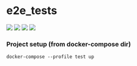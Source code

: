 # e2e_tests

![](https://img.shields.io/badge/selenium-3.141.0-blue) ![](https://img.shields.io/badge/selenium%20grid-4-%23625c98) ![](https://img.shields.io/badge/unittest-3.10-blue) ![](https://img.shields.io/badge/html--testRunner-1.2.1-blue) 

### Project setup (from docker-compose dir)
```
docker-compose --profile test up
```

